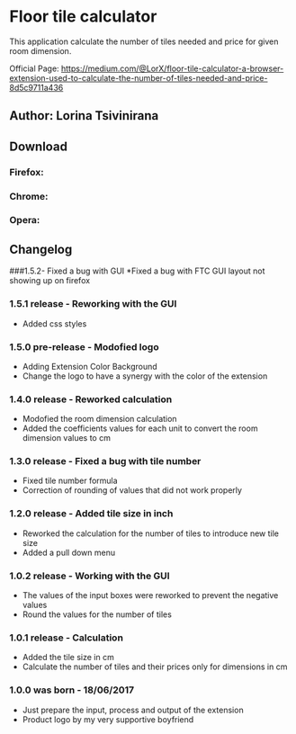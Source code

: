 # Floor tile calculator

This application calculate the number of tiles needed and price for given room dimension. 

Official Page: https://medium.com/@LorX/floor-tile-calculator-a-browser-extension-used-to-calculate-the-number-of-tiles-needed-and-price-8d5c9711a436

## Author: Lorina Tsivinirana
## Download
### Firefox: 
### Chrome: 
### Opera: 

## Changelog
###1.5.2- Fixed a bug with GUI
*Fixed a bug with FTC GUI layout not showing up on firefox

### 1.5.1 release - Reworking with the GUI
* Added css styles

### 1.5.0 pre-release - Modofied logo
* Adding Extension Color Background
* Change the logo to have a synergy with the color of the extension

### 1.4.0 release - Reworked calculation
* Modofied the room dimension calculation
* Added the coefficients values for each unit to convert the room dimension values to cm

### 1.3.0 release - Fixed a bug with tile number
* Fixed tile number formula
* Correction of rounding of values that did not work properly

### 1.2.0 release - Added tile size in inch
* Reworked the calculation for the number of tiles to introduce new tile size
* Added a pull down menu

### 1.0.2 release - Working with the GUI
* The values of the input boxes were reworked to prevent the negative values
* Round the values for the number of tiles

### 1.0.1 release - Calculation
* Added the tile size in cm
* Calculate the number of tiles and their prices only for dimensions in cm

### 1.0.0 was born - 18/06/2017
* Just prepare the input, process and output of the extension
* Product logo by my very supportive boyfriend 
